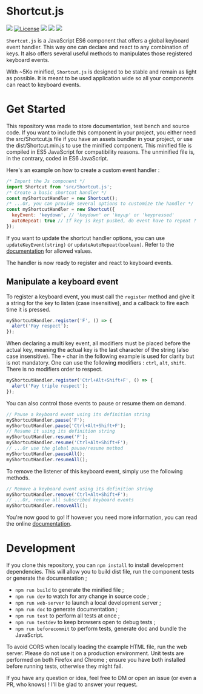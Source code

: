 # Shortcut.js

![](https://badgen.net/badge/version/1.0.0/blue)
[![License](https://img.shields.io/github/license/ArthurBeaulieu/Shortcut.js.svg)](https://github.com/ArthurBeaulieu/Shortcut.js/blob/master/LICENSE.md)
![](https://badgen.net/badge/documentation/written/green)
![](https://badgen.net/badge/test/passed/green)
![](https://badgen.net/badge/dependencies/none/green)

`Shortcut.js` is a JavaScript ES6 component that offers a global keyboard event handler. This way one can declare and react to any combination of keys. It also offers several useful methods to manipulates those registered keyboard events.

With ~5Ko minified, `Shortcut.js` is designed to be stable and remain as light as possible. It is meant to be used application wide so all your components can react to keyboard events.

# Get Started

This repository was made to store documentation, test bench and source code. If you want to include this component in your project, you either need the src/Shortcut.js file if you have an assets bundler in your project, or use the dist/Shortcut.min.js to use the minified component. This minified file is compiled in ES5 JavaScript for compatibility reasons. The unminified file is, in the contrary, coded in ES6 JavaScript.

Here's an example on how to create a custom event handler :

```javascript
/* Import the Js component */
import Shortcut from 'src/Shortcut.js';
/* Create a basic shortcut handler */
const myShortcutHandler = new Shortcut();
/* ...Or, you can provide several options to customize the handler */
const myShortcutHandler = new Shortcut({
  keyEvent: 'keydown', // 'keydown' or 'keyup' or 'keypressed'
  autoRepeat: true // If key is kept pushed, do event have to repeat ?
});
```

If you want to update the shortcut handler options, you can use `updateKeyEvent(string)` or `updateAutoRepeat(boolean)`. Refer to the [documentation](https://arthurbeaulieu.github.io/Shortcut.js/doc/) for allowed values.

The handler is now ready to register and react to keyboard events.

## Manipulate a keyboard event

To register a keyboard event, you must call the `register` method and give it a string for the key to listen (case insensitive), and a callback to fire each time it is pressed.

```javascript
myShortcutHandler.register('F', () => {
  alert('Pay respect');
});
```

When declaring a multi key event, all modifiers must be placed before the actual key, meaning the actual key is the last character of the string (also case insensitive). The `+` char in the following example is used for clarity but is not mandatory. One can use the following modifiers : `ctrl`, `alt`, `shift`. There is no modifiers order to respect.

```javascript
myShortcutHandler.register('Ctrl+Alt+Shift+F', () => {
  alert('Pay triple respect');
});
```

You can also control those events to pause or resume them on demand.

```javascript
// Pause a keyboard event using its definition string
myShortcutHandler.pause('F');
myShortcutHandler.pause('Ctrl+Alt+Shift+F');
// Resume it using its definition string
myShortcutHandler.resume('F');
myShortcutHandler.resume('Ctrl+Alt+Shift+F');
// ...Or use the global pause/resume method
myShortcutHandler.pauseAll();
myShortcutHandler.resumeAll();
```

To remove the listener of this keyboard event, simply use the following methods.

```javascript
// Remove a keyboard event using its definition string
myShortcutHandler.remove('Ctrl+Alt+Shift+F');
// ...Or, remove all subscribed keyboard events
myShortcutHandler.removeAll();
```

You're now good to go! If however you need more information, you can read the online [documentation](https://arthurbeaulieu.github.io/Shortcut.js/doc/).

# Development

If you clone this repository, you can `npm install` to install development dependencies. This will allow you to build dist file, run the component tests or generate the documentation ;

- `npm run build` to generate the minified file ;
- `npm run dev` to watch for any change in source code ;
- `npm run web-server` to launch a local development server ;
- `npm run doc` to generate documentation ;
- `npm run test` to perform all tests at once ;
- `npm run testdev` to keep browsers open to debug tests ;
- `npm run beforecommit` to perform tests, generate doc and bundle the JavaScript.

To avoid CORS when locally loading the example HTML file, run the web server. Please do not use it on a production environment. Unit tests are performed on both Firefox and Chrome ; ensure you have both installed before running tests, otherwise they might fail.

If you have any question or idea, feel free to DM or open an issue (or even a PR, who knows) ! I'll be glad to answer your request.
